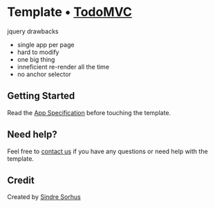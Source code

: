 # Template • [TodoMVC](http://todomvc.com)

jquery drawbacks
* single app per page
* hard to modify
* one big thing
* inneficient re-render all the time
* no anchor selector

## Getting Started

Read the [App Specification](https://github.com/addyosmani/todomvc/wiki/App-Specification) before touching the template.


## Need help?

Feel free to [contact us](https://github.com/sindresorhus) if you have any questions or need help with the template.


## Credit

Created by [Sindre Sorhus](http://sindresorhus.com)
